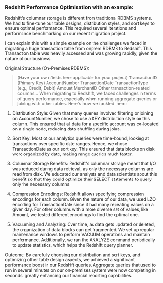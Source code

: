 ### Redshift Performance Optimisation with an example: 
Redshift's columnar storage is different from traditional RDBMS systems. We had to fine-tune our table designs, distribution styles, and sort keys to ensure optimal performance. This required several iterations and performance benchmarking on our recent migration project.

I can explain this with a simple example on the challenges we faced in migrating a huge transaction table from onprem RDBMS to Redshift.  This Transaction table was heavily accessed and was growing rapidly, given the nature of our business.

Original Structure (On-Premises RDBMS):

> (Have your own fields here applicable for your project)
TransactionID (Primary Key)
AccountNumber
TransactionDate
TransactionType (e.g., Credit, Debit)
Amount
MerchantID
Other transaction-related columns...
When migrating to Redshift, we faced challenges in terms of query performance, especially when running aggregate queries or joining with other tables. Here's how we tackled them:

1. Distribution Style:
Given that many queries involved filtering or joining on AccountNumber, we chose to use a KEY distribution style on this column. This ensured that all data for a specific account was co-located on a single node, reducing data shuffling during joins.

2. Sort Key:
Most of our analytics queries were time-bound, looking at transactions over specific date ranges. Hence, we chose TransactionDate as our sort key. This ensured that data blocks on disk were organized by date, making range queries much faster.

3. Columnar Storage Benefits:
Redshift's columnar storage meant that I/O was reduced during data retrieval, as only the necessary columns are read from disk. We educated our analysts and data scientists about this benefit so that they could optimize their SELECT statements to query only the necessary columns.

4. Compression Encodings:
Redshift allows specifying compression encodings for each column. Given the nature of our data, we used LZO encoding for TransactionDate since it had many repeating values on a given day. For other columns with a more diverse set of values, like Amount, we tested different encodings to find the optimal one.

5. Vacuuming and Analyzing:
Over time, as data gets updated or deleted, the organization of data blocks can get fragmented. We set up regular maintenance windows to perform VACUUM operations and maintain performance. Additionally, we ran the ANALYZE command periodically to update statistics, which helps the Redshift query planner.

Outcome:
By carefully choosing our distribution and sort keys, and optimizing other table design aspects, we achieved a significant performance boost in our Redshift queries. Aggregate queries that used to run in several minutes on our on-premises system were now completing in seconds, greatly enhancing our financial reporting capabilities.
